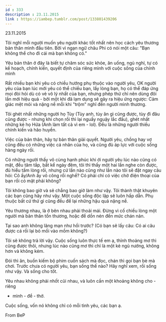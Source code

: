 ```yaml
---
id : 333
description : 23.11.2015
link : https://iambep.tumblr.com/post/133801439206
---
```


23.11.2015

Tôi nghĩ mỗi người muốn yêu người khác tốt nhất nên học cách yêu thương
bản thân mình đầu tiên. Bởi vì ngạn ngữ châu Phi có nói một câu: "Bạn không
thể cho đi cái mà bạn không có."

Yêu bản thân ở đây là biết tự chăm sóc sức khỏe, ăn uống, ngủ nghỉ, tự có
kế hoạch, chính kiến, quyết định của riêng mình với cuộc sống của chính
mình

Rất nhiều bạn khi yêu có chiều hướng phụ thuộc vào người yêu, OK người yêu
của bạn lúc mới yêu có thể chiều bạn, lấy lòng bạn, họ có thể đáp ứng mọi
đòi hỏi dù có vẻ vô lý nhất của bạn, nhưng phép thử chỉ nên dùng đôi lần
mới hiệu quả - bởi một khi đã lạm dụng sẽ gây ra hiệu ứng ngược: Cảm giác
mệt mỏi và nặng nề mỗi khi "trộm" nghĩ đến người mình thương.

Tôi ghét nhất những người họ Tùy (Tùy anh, tùy ăn gì cũng được, tùy đi đâu
cũng được - nhưng khi chọn rồi thì lại nguầy nguậy lắc đầu), ghét nhất những
kẻ họ Hứa (Anh làm tất cả vì em - lol). Đều là những người thiếu chính kiến
và hão huyền.

Việc của bản thân, hãy tự bản thân giải quyết. Người yêu, chồng hay vợ cũng
đều có những việc cá nhân của họ, và cũng đủ áp lực với cuộc sống hàng ngày
rồi.

Có những người thấy vô cùng hạnh phúc khi ới người yêu lúc nào cũng có mặt,
đều tăm tắp, bất kể ngày đêm, tôi thì thấy một hai lần nghe còn được, đủ
hiểu tấm lòng rồi, nhưng cứ lần nào cũng như lần nào tôi sẽ đặt ngay câu
hỏi: Cô ấy/Anh ấy vô công rồi nghề? Có phải chỉ có việc chờ điện thoại của
bạn rồi có mặt phải không?

Tôi không bao giờ và sẽ chẳng bao giờ làm như vậy. Tôi thành thật khuyên
các bạn cũng hãy như vậy. Một cuộc sống độc lập sẽ luôn hấp dẫn. Phụ thuộc
bất cứ thứ gì cũng đều để lại những hậu quả nặng nề.

Yêu thương nhau, là ở bên nhau phải thoải mái. Đừng vì cố chiều lòng một
người mà bản thân tổn thương, hoặc để dồn nén đến mức chán nản.

Tại sao anh không lãng mạn như hồi trước? (Có bạn sẽ lấy câu: Có ai câu
được cá rồi lại bỏ mồi vào mồm không?)

Tôi sẽ không trả lời vậy. Cuộc sống luôn thực tế em ạ, thỉnh thoảng mơ thì
cũng được thôi, nhưng lúc nào cũng mơ thì chỉ là một kẻ ngủ nướng, không
hơn và không kém.

Đói thì ăn, buồn kiếm bộ phim cuốn sách mà đọc, chán thì gọi bạn bè mà chơi.
Trước chưa có người yêu, bạn sống thế nào? Hãy nghĩ xem, rồi sống như vậy.
Và sống cho tốt.

Yêu nhau không phải nhốt cũi nhau, và luôn cần một khoảng không cho - riêng
- mình - để - thở.

Cuộc sống, vốn nó không chỉ có mỗi tình yêu, các bạn ạ.

From BeP